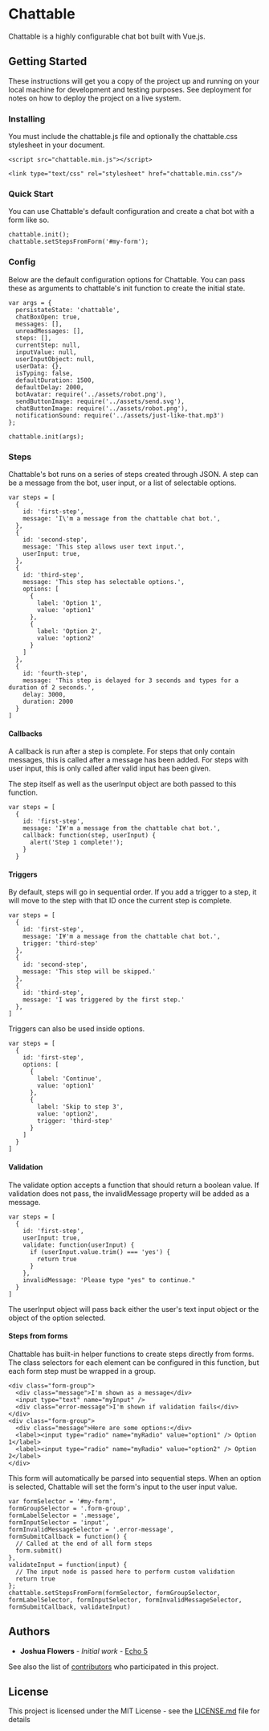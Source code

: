# Chattable

Chattable is a highly configurable chat bot built with Vue.js.  

## Getting Started

These instructions will get you a copy of the project up and running on your local machine for development and testing purposes. See deployment for notes on how to deploy the project on a live system.

### Installing

You must include the chattable.js file and optionally the chattable.css stylesheet in your document.

```
<script src="chattable.min.js"></script>
```

```
<link type="text/css" rel="stylesheet" href="chattable.min.css"/>
```

### Quick Start

You can use Chattable's default configuration and create a chat bot with a form like so.

```
chattable.init();
chattable.setStepsFromForm('#my-form');
```

### Config

Below are the default configuration options for Chattable.  You can pass these as arguments to chattable's init function to create the initial state.

```
var args = {
  persistateState: 'chattable',
  chatBoxOpen: true,
  messages: [],
  unreadMessages: [],
  steps: [],
  currentStep: null,
  inputValue: null,
  userInputObject: null,
  userData: {},
  isTyping: false,
  defaultDuration: 1500,
  defaultDelay: 2000,
  botAvatar: require('../assets/robot.png'),
  sendButtonImage: require('../assets/send.svg'),
  chatButtonImage: require('../assets/robot.png'),
  notificationSound: require('../assets/just-like-that.mp3')
};

chattable.init(args);
```

### Steps

Chattable's bot runs on a series of steps created through JSON.  A step can be a message from the bot, user input, or a list of selectable options.

```
var steps = [
  {
    id: 'first-step',
    message: 'I\'m a message from the chattable chat bot.',
  },
  {
    id: 'second-step',
    message: 'This step allows user text input.',
    userInput: true,
  },
  {
    id: 'third-step',
    message: 'This step has selectable options.',
    options: [
      {
        label: 'Option 1',
        value: 'option1'
      },
      {
        label: 'Option 2',
        value: 'option2'
      }
    ]
  },
  {
    id: 'fourth-step',
    message: 'This step is delayed for 3 seconds and types for a duration of 2 seconds.',
    delay: 3000,
    duration: 2000
  }
]
```

#### Callbacks

A callback is run after a step is complete.  For steps that only contain messages, this is called after a message has been added.  For steps with user input, this is only called after valid input has been given.

The step itself as well as the userInput object are both passed to this function.

```
var steps = [
  {
    id: 'first-step',
    message: 'I¥'m a message from the chattable chat bot.',
    callback: function(step, userInput) {
      alert('Step 1 complete!');
    }
  }
```

#### Triggers

By default, steps will go in sequential order.  If you add a trigger to a step, it will move to the step with that ID once the current step is complete.

```
var steps = [
  {
    id: 'first-step',
    message: 'I¥'m a message from the chattable chat bot.',
    trigger: 'third-step'
  },
  {
    id: 'second-step',
    message: 'This step will be skipped.'
  },
  {
    id: 'third-step',
    message: 'I was triggered by the first step.'
  },
]
```

Triggers can also be used inside options.

```
var steps = [
  {
    id: 'first-step',
    options: [
      {
        label: 'Continue',
        value: 'option1'
      },
      {
        label: 'Skip to step 3',
        value: 'option2',
        trigger: 'third-step'
      }
    ]
  }
]
```

#### Validation

The validate option accepts a function that should return a boolean value.  If validation does not pass, the invalidMessage property will be added as a message.

```
var steps = [
  {
    id: 'first-step',
    userInput: true,
    validate: function(userInput) {
      if (userInput.value.trim() === 'yes') {
        return true
      }
    },
    invalidMessage: 'Please type "yes" to continue."
  }
]
```

The userInput object will pass back either the user's text input object or the object of the option selected.

#### Steps from forms

Chattable has built-in helper functions to create steps directly from forms.  The class selectors for each element can be configured in this function, but each form step must be wrapped in a group.

```
<div class="form-group">
  <div class="message">I'm shown as a message</div>
  <input type="text" name="myInput" />
  <div class="error-message">I'm shown if validation fails</div>
</div>
<div class="form-group">
  <div class="message">Here are some options:</div>
  <label><input type="radio" name="myRadio" value="option1" /> Option 1</label>
  <label><input type="radio" name="myRadio" value="option2" /> Option 2</label>
</div>
```

This form will automatically be parsed into sequential steps.  When an option is selected, Chattable will set the form's input to the user input value.

```
var formSelector = '#my-form',
formGroupSelector = '.form-group',
formLabelSelector = '.message',
formInputSelector = 'input',
formInvalidMessageSelector = '.error-message',
formSubmitCallback = function() {
  // Called at the end of all form steps
  form.submit()
},
validateInput = function(input) {
  // The input node is passed here to perform custom validation
  return true
};
chattable.setStepsFromForm(formSelector, formGroupSelector, formLabelSelector, formInputSelector, formInvalidMessageSelector, formSubmitCallback, validateInput)
```

## Authors

* **Joshua Flowers** - *Initial work* - [Echo 5](https://echo5web.com)

See also the list of [contributors](https://github.com/echo5web/chattable/contributors) who participated in this project.

## License

This project is licensed under the MIT License - see the [LICENSE.md](LICENSE.md) file for details